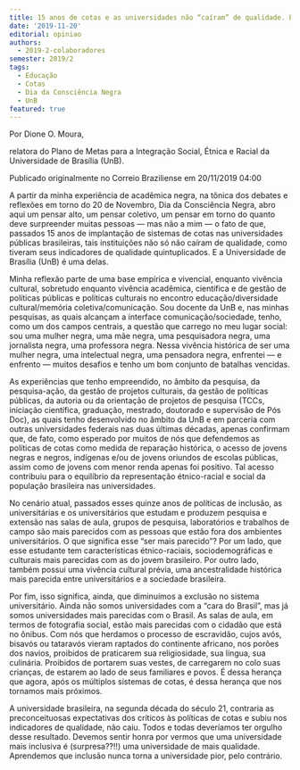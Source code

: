 ```yaml
---
title: 15 anos de cotas e as universidades não “caíram” de qualidade. E agora?
date: '2019-11-20'
editorial: opiniao
authors:
  - 2019-2-colaboradores
semester: 2019/2
tags:
  - Educação
  - Cotas
  - Dia da Consciência Negra
  - UnB
featured: true
---
```

Por Dione O. Moura,

relatora do Plano de Metas para a Integração Social, Étnica e Racial da Universidade de Brasília (UnB).

Publicado originalmente no Correio Braziliense em 20/11/2019 04:00

A partir da minha experiência de acadêmica negra, na tônica dos debates e reflexões em torno do 20 de Novembro, Dia da Consciência Negra, abro aqui um pensar alto, um pensar coletivo, um pensar em torno do quanto deve surpreender muitas pessoas — mas não a mim — o fato de que, passados 15 anos de implantação de sistemas de cotas nas universidades públicas brasileiras, tais instituições não só não caíram de qualidade, como tiveram seus indicadores de qualidade quintuplicados. E a Universidade de Brasília (UnB) é uma delas.



Minha reflexão parte de uma base empírica e vivencial, enquanto vivência cultural, sobretudo enquanto vivência acadêmica, científica e de gestão de políticas públicas e políticas culturais no encontro educação/diversidade cultural/memória coletiva/comunicação. Sou docente da UnB e, nas minhas pesquisas, as quais alcançam a interface comunicação/sociedade, tenho, como um dos campos centrais, a questão que carrego no meu lugar social: sou uma mulher negra, uma mãe negra, uma pesquisadora negra, uma jornalista negra, uma professora negra. Nessa vivência histórica de ser uma mulher negra, uma intelectual negra, uma pensadora negra, enfrentei — e enfrento — muitos desafios e tenho um bom conjunto de batalhas vencidas.



As experiências que tenho empreendido, no âmbito da pesquisa, da pesquisa-ação, da gestão de projetos culturais, da gestão de políticas públicas, da autoria ou da orientação de projetos de pesquisa (TCCs, iniciação científica, graduação, mestrado, doutorado e supervisão de Pós Doc), as quais tenho desenvolvido no âmbito da UnB e em parceria com outras universidades federais nas duas últimas décadas, apenas confirmam que, de fato, como esperado por muitos de nós que defendemos as políticas de cotas como medida de reparação histórica, o acesso de jovens negras e negros, indígenas e/ou de jovens oriundos de escolas públicas, assim como de jovens com menor renda apenas foi positivo. Tal acesso contribuiu para o equilíbrio da representação étnico-racial e social da população brasileira nas universidades.



No cenário atual, passados esses quinze anos de políticas de inclusão, as universitárias e os universitários que estudam e produzem pesquisa e extensão nas salas de aula, grupos de pesquisa, laboratórios e trabalhos de campo são mais parecidos com as pessoas que estão fora dos ambientes universitários. O que significa esse “ser mais parecido”? Por um lado, que esse estudante tem características étnico-raciais, sociodemográficas e culturais mais parecidas com as do jovem brasileiro. Por outro lado, também possui uma vivência cultural prévia, uma ancestralidade histórica mais parecida entre universitários e a sociedade brasileira.



Por fim, isso significa, ainda, que diminuímos a exclusão no sistema universitário. Ainda não somos universidades com a “cara do Brasil”, mas já somos universidades mais parecidas com o Brasil. As salas de aula, em termos de fotografia social, estão mais parecidas com o cidadão que está no ônibus. Com nós que herdamos o processo de escravidão, cujos avós, bisavós ou tataravós vieram raptados do continente africano, nos porões dos navios, proibidos de praticarem sua religiosidade, sua língua, sua culinária. Proibidos de portarem suas vestes, de carregarem no colo suas crianças, de estarem ao lado de seus familiares e povos. É dessa herança que agora, após os múltiplos sistemas de cotas, é dessa herança que nos tornamos mais próximos.



A universidade brasileira, na segunda década do século 21, contraria as preconceituosas expectativas dos críticos às políticas de cotas e subiu nos indicadores de qualidade, não caiu. Todos e todas deveríamos ter orgulho desse resultado. Devemos sentir honra por vermos que uma universidade mais inclusiva é (surpresa??!!) uma universidade de mais qualidade. Aprendemos que inclusão nunca torna a universidade pior, pelo contrário.
